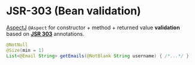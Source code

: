 # JSR-303 (Bean validation)

[AspectJ](http://www.eclipse.org/aspectj) `@Aspect` for constructor + method + returned value **validation** based on [**JSR
303**](https://jcp.org/en/jsr/detail?id=303) annotations.

```java
@NotNull
@Size(min = 1)
List<@Email String> getEmails(@NotBlank String username) { /*...*/ }
```
